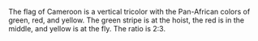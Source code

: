 The flag of Cameroon is a vertical tricolor with the Pan-African colors of green, red, and yellow. The green stripe is at the hoist, the red is in the middle, and yellow is at the fly. The ratio is 2:3.